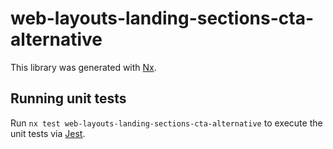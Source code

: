 # web-layouts-landing-sections-cta-alternative

This library was generated with [Nx](https://nx.dev).

## Running unit tests

Run `nx test web-layouts-landing-sections-cta-alternative` to execute the unit tests via [Jest](https://jestjs.io).
